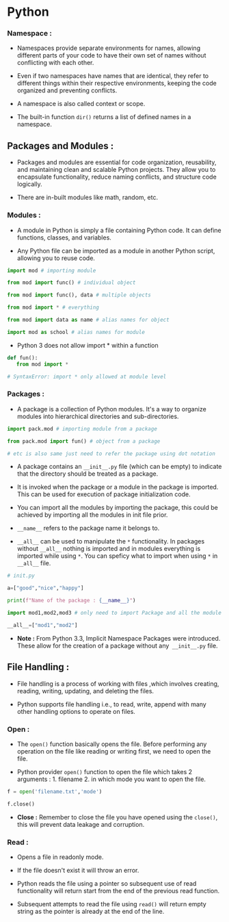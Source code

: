 # Python

### Namespace :

   - Namespaces provide separate environments for names, allowing different parts of your code to have their own set of names without conflicting with each other. 

   - Even if two namespaces have names that are identical, they refer to different things within their respective environments, keeping the code organized and preventing conflicts.

   - A namespace is also called context or scope.

   - The built-in function `dir()` returns a list of defined names in a namespace.

## Packages and Modules :

- Packages and modules are essential for code organization, reusability, and maintaining clean and scalable Python projects. They allow you to encapsulate functionality, reduce naming conflicts, and structure code logically.

- There are in-built modules like math, random, etc.

### Modules :

   - A module in Python is simply a file containing Python code. It can define functions, classes, and variables. 
   
   - Any Python file can be imported as a module in another Python script, allowing you to reuse code.

   ```python
   import mod # importing module
   
   from mod import func() # individual object
   
   from mod import func(), data # multiple objects
   
   from mod import * # everything
   
   from mod import data as name # alias names for object
   
   import mod as school # alias names for module

   ```

   - Python 3 does not allow import * within a function

   ```python
   def fun():
      from mod import *

   # SyntaxError: import * only allowed at module level
   ```

### Packages :

   - A package is a collection of Python modules. It's a way to organize modules into hierarchical directories and sub-directories. 
   
   ```python
   import pack.mod # importing module from a package

   from pack.mod import fun() # object from a package

   # etc is also same just need to refer the package using dot notation
   ```
   
   - A package contains an `__init__.py` file (which can be empty) to indicate that the directory should be treated as a package.

   - It is invoked when the package or a module in the package is imported. This can be used for execution of package initialization code.

   - You can import all the modules by importing the package, this could be achieved by importing all the modules in init file prior. 

   - `__name__` refers to the package name it belongs to.

   - `__all__` can be used to manipulate the `*` functionality. In packages without `__all__` nothing is imported and in modules everything is imported while using `*`. You can speficy what to import when using `*` in `__all__` file.

   ```python
   # init.py

   a=["good","nice","happy"]

   print(f"Name of the package : {__name__}")

   import mod1,mod2,mod3 # only need to import Package and all the module inside it will be imported

   __all__=["mod1","mod2"]
   
   ```

   - **Note :** From Python 3.3, Implicit Namespace Packages were introduced. These allow for the creation of a package without any` __init__.py` file.

## File Handling :

- File handling is a process of working with files ,which involves creating, reading, writing, updating, and deleting the files.

- Python supports file handling i.e., to read, write, append with many other handling options to operate on files.

### Open : 

   - The `open()` function basically opens the file. Before performing any operation on the file like reading or writing first, we need to open the file.

   - Python provider `open()` function to open the file which takes 2 arguments : 1. filename 2. in which mode you want to open the file.

   ```python
   f = open('filename.txt','mode')

   f.close()
   ```

- **Close :** Remember to close the file you have opened using the `close()`, this will prevent data leakage and corruption.

### Read :

   - Opens a file in readonly mode.

   - If the file doesn't exist it will throw an error.

   - Python reads the file using a pointer so subsequent use of read functionality will return start from the end of the previous read function.
   
   - Subsequent attempts to read the file using `read()` will return empty string as the pointer is already at the end of the line.

